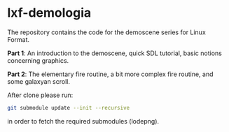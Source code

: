 # lxf-demologia

The repository contains the code for the demoscene series for Linux Format.

**Part 1**: An introduction to the demoscene, quick SDL tutorial, basic notions concerning graphics.

**Part 2**: The elementary fire routine, a bit more complex fire routine, and some galaxyan scroll.

After clone please run:

```bash
git submodule update --init --recursive
```

in order to fetch the required submodules (lodepng).

